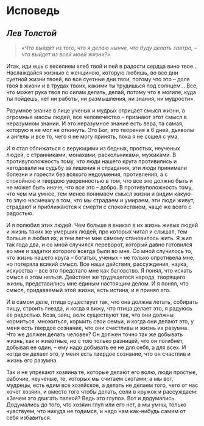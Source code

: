 
# Исповедь
## _Лев Толстой_

> _«Что выйдет из того, что я делаю нынче, что буду делать завтра, – что выйдет из всей моей жизни?»_

Итак, иди ешь с веселием хлеб твой и пей в радости сердца вино твое… Наслаждайся жизнью с женщиною,  которую любишь, во все дни суетной жизни твоей, во все суетные дни твои, потому что это – доля твоя в жизни и в трудах твоих, какими ты трудишься под солнцем… Все, что может рука твоя по силам делать, делай, потому что в могиле, куда ты пойдешь, нет ни работы, ни размышления, ни знания, ни мудрости».

Разумное знание в лице ученых и мудрых отрицает смысл жизни, а огромные массы людей, все человечество – признают этот смысл в неразумном знании. И это неразумное знание есть вера, та самая, которую я не мог не откинуть. Это Бог, это творение в 6 дней, дьяволы и ангелы и все то, чего я не могу принять, пока я не сошел с ума.

И я стал сближаться с верующими из бедных, простых, неученых людей, с странниками, монахами, раскольниками, мужиками. В противуположность тому, что люди нашего круга противились и негодовали на судьбу за лишения и страдания, эти люди принимали болезни и горести без всякого недоумения, противления, а с спокойною и твердою уверенностью в том, что все это должно быть и не может быть иначе, что все это – добро. В противуположность тому, что чем мы умнее, тем менее понимаем смысл жизни и видим какую-то злую насмешку в том, что мы страдаем и умираем, эти люди живут, страдают и приближаются к смерти с спокойствием, чаще же всего с радостью.

И я полюбил этих людей. Чем больше я вникал в их жизнь живых людей и жизнь таких же умерших людей, про которых читал и слышал, тем больше я любил их, и тем легче мне самому становилось жить. Я жил так года два, и со мной случился переворот, который давно готовился во мне и задатки которого всегда были во мне. Со мной случилось то, что жизнь нашего круга – богатых, ученых – не только опротивела мне, но потеряла всякий смысл. Все наши действия, рассуждения, наука, искусства – все это предстало мне как баловство. Я понял, что искать смысл в этом нельзя. Действия же трудящегося народа, творящего жизнь, представились мне единым настоящим делом. И я понял, что смысл, придаваемый этой жизни, есть истина, и я принял его.

И в самом деле, птица существует так, что она должна летать, собирать пищу, строить гнезда, и когда я вижу, что птица делает это, я радуюсь ее радостью. Коза, заяц, волк существуют так, что они должны кормиться, множиться, кормить свои семьи, и когда они делают это, у меня есть твердое сознание, что они счастливы и жизнь их разумна. Что же должен делать человек? Он должен точно так же добывать жизнь, как и животные, но с тою только разницей, что он погибнет, добывая ее один, – ему надо добывать ее не для себя, а для всех. И когда он делает это, у меня есть твердое сознание, что он счастлив и жизнь его разумна.

Так и не упрекают хозяина те, которые делают его волю, люди простые, рабочие, неученые, те, которых мы считаем скотами; а мы вот, мудрецы, есть едим все хозяйское, а делать не делаем того, чего от нас хочет хозяин, и вместо того чтобы делать, сели в кружок и рассуждаем: «Зачем это двигать палкой? Ведь это глупо». Вот и додумались. Додумались до того, что хозяин глуп или его нет, а мы умны, только чувствуем, что никуда не годимся, и надо нам как-нибудь самим от себя избавиться.
